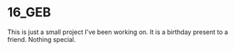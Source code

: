 # 16_GEB
This is just a small project I've been working on. It is a birthday present to a friend. Nothing special.
